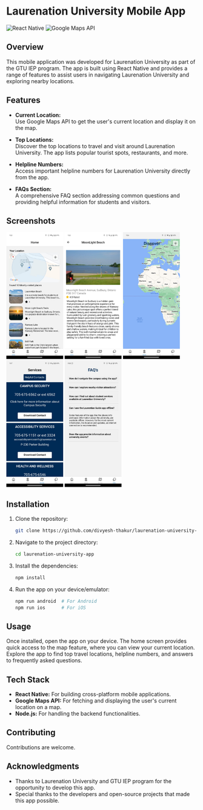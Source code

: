 ﻿# Laurenation University Mobile App

![React Native](https://img.shields.io/badge/React%20Native-v0.71.8-blue.svg)
![Google Maps API](https://img.shields.io/badge/Google%20Maps%20API-v3.47-red.svg)


## Overview

This mobile application was developed for Laurenation University as part of the GTU IEP program. The app is built using React Native and provides a range of features to assist users in navigating Laurenation University and exploring nearby locations.

## Features

- **Current Location:**  
  Use Google Maps API to get the user's current location and display it on the map.

- **Top Locations:**  
  Discover the top locations to travel and visit around Laurenation University. The app lists popular tourist spots, restaurants, and more.

- **Helpline Numbers:**  
  Access important helpline numbers for Laurenation University directly from the app.

- **FAQs Section:**  
  A comprehensive FAQ section addressing common questions and providing helpful information for students and visitors.

## Screenshots
<img src="./images/LU-g-1.jpg" alt="Home" width="150"/>
<img src="./images/LU-g-2.jpg" alt="Home" width="150"/>
<img src="./images/LU-g-3.jpg" alt="Map" width="150"/>
<img src="./images/LU-g-4.jpg" alt="servies" width="150"/>
<img src="./images/LU-g-5.jpg" alt="faq's" width="150"/>

## Installation

1. Clone the repository:
   ```bash
   git clone https://github.com/divyesh-thakur/laurenation-university-app.git
   ```
2. Navigate to the project directory:
   ```bash
   cd laurenation-university-app
   ```
3. Install the dependencies:
   ```bash
   npm install
   ```
4. Run the app on your device/emulator:
   ```bash
   npm run android  # For Android
   npm run ios      # For iOS
   ```

## Usage

Once installed, open the app on your device. The home screen provides quick access to the map feature, where you can view your current location. Explore the app to find top travel locations, helpline numbers, and answers to frequently asked questions.

## Tech Stack

- **React Native:** For building cross-platform mobile applications.
- **Google Maps API:** For fetching and displaying the user's current location on a map.
- **Node.js:** For handling the backend functionalities.

## Contributing

Contributions are welcome.

## Acknowledgments

- Thanks to Laurenation University and GTU IEP program for the opportunity to develop this app.
- Special thanks to the developers and open-source projects that made this app possible.
